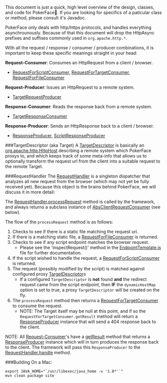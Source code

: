 This document is just a quick, high level overview of the design, classes, and code for PokerFace.  If you are looking for specifics of a paticular class or method, please consult it's Javadoc.

PokerFace only deals with http/https protocols, and handles everything asynchrounously.  Because of that this document will drop the HttpAsync prefixes and suffixes commonly used in `org.apache.http.*`.

With all the request / response / consumer / producer combinations, it is important to keep these specific meanings straight in your head:

<a name="RequestConsumer"></a>**Request-Consumer**: Consumes an HttpRequest from a client / browser.

* [RequestForScriptConsumer](apidocs/com/bytelightning/opensource/pokerface/RequestForScriptConsumer.html), [RequestForTargetConsumer](apidocs/com/bytelightning/opensource/pokerface/RequestForTargetConsumer.html), [RequestForFileConsumer](apidocs/com/bytelightning/opensource/pokerface/RequestForFileConsumer.html)

**Request-Producer**: Issues an HttpRequest to a remote system.

* [TargetRequestProducer](apidocs/com/bytelightning/opensource/pokerface/TargetRequestProducer.html)

**Response-Consumer**: Reads the response back from a remote system.

* [TargetResponseConsumer](apidocs/com/bytelightning/opensource/pokerface/TargetResponseConsumer.html)

**Response-Producer**: Sends an HttpResponse back to a client / browser.

* [ResponseProducer](apidocs/com/bytelightning/opensource/pokerface/ResponseProducer.html), [ScriptResponseProducer](apidocs/com/bytelightning/opensource/pokerface/ScriptResponseProducer.html)

###<a name="TargetDescriptor"></a>TargetDescriptor (aka Target)
A [TargetDescriptor](apidocs/com/bytelightning/opensource/pokerface/TargetDescriptor.html) is basically an [org.apache.http.HttpHost](http://hc.apache.org/httpcomponents-core-4.3.x/httpcore/apidocs/org/apache/http/HttpHost.html) descrbing a remote system which PokerFace proxys to, and which keeps track of some meta-info that allows us to optionally transform the request url from the client into a suitable request to the remote Target.

###<a name="RequestHandler"></a>RequestHandler
The [RequestHandler](apidocs/com/bytelightning/opensource/pokerface/RequestHandler.html) is a singleton dispatcher that analyzes all new request from the browser (which may not yet be fully received yet).  Because this object is the brains behind PokerFace, we will discuss it in more detail:

The [RequestHandler.processRequest](apidocs/com/bytelightning/opensource/pokerface/RequestHandler.html#processRequest-org.apache.http.HttpRequest-org.apache.http.protocol.HttpContext-) method is called by the framework, and always returns a subclass instance of [AbsClientRequestConsumer](apidocs/com/bytelightning/opensource/pokerface/AbsClientRequestConsumer.html) (see below).  

The flow of the `processRequest` method is as follows:

1. Checks to see if there is a static file matching the request uri.
2. If there is a matching static file, a [RequestForFileConsumer](apidocs/com/bytelightning/opensource/pokerface/RequestForFileConsumer.html) is returned.
3. Checks to see if any script endpoint matches the browser request.
	* Please see the 'inspectRequest()' method in the [EndpointTemplate.js](http://pcafstockf.github.io/PokerFace/EndpointTemplate.js.html) file for further documentation.
4. If the script wished to handle the request, a [RequestForScriptConsumer](apidocs/com/bytelightning/opensource/pokerface/RequestForScriptConsumer.html) is returned.
5. The request (possibly modified by the script) is matched against configured proxy [TargetDescriptor](#TargetDescriptor)s
	* If a configured `TargetDescriptor` is **not** found **and** the redirect request came from the script endpoint, then **IF** the `dynamicHostMap` option is set to true, a proxy `TargetDescriptor` will be created on the fly.
6. The `processRequest` method then returns a [RequestForTargetConsumer](apidocs/com/bytelightning/opensource/pokerface/RequestForTargetConsumer.html) to consume the request.
	* NOTE: The Target itself may be null at this point, and if so the `RequestForTargetConsumer.getResult` method will return a [ResponseProducer](apidocs/com/bytelightning/opensource/pokerface/ResponseProducer.html) instance that will send a 404 response back to the client.

NOTE: All [Request-Consumer](#RequestConsumer)'s have a [getResult](apidocs/com/bytelightning/opensource/pokerface/AbsClientRequestConsumer.html#getResult--) method that returns a [ResponseProducer](apidocs/com/bytelightning/opensource/pokerface/ResponseProducer.html) instance which will in turn produces the response back to the client.  The framework will pass this `ResponseProducer` to the [RequestHandler.handle](apidocs/com/bytelightning/opensource/pokerface/RequestHandler.html#handle-com.bytelightning.opensource.pokerface.ResponseProducer-org.apache.http.nio.protocol.HttpAsyncExchange-org.apache.http.protocol.HttpContext-) method.

###Building
On a Mac:

```
export JAVA_HOME="`/usr/libexec/java_home -v '1.8*'`"
mvn clean package site
```
